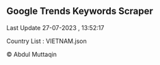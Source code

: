 

## Google Trends Keywords Scraper 
 
Last Update 27-07-2023 , 13:52:17

Country List :
VIETNAM.json



© Abdul Muttaqin 
